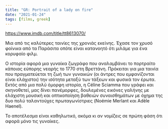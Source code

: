 ```yaml
---
title: "GR: Portrait of a lady on fire"
date: "2021-01-24"
tags: [films, greek]
---
```



https://www.imdb.com/title/tt8613070/

Μια από τις καλύτερες ταινίες της χρονιάς εκείνης. Έχασε τον χρυσό φοίνικα από τα Παράσιτα οπότε είναι κατανοητό ότι μιλάμε για ένα κορυφαίο φιλμ.

Ο ιστορία αφορά μια γυναίκα ζωγράφο που αναλαμβάνει το πορτραίτο κάποιας εύπορης νεαρής το 1770 στη Βρεττάνη. Πρόκειται για μια ταινία που πραγματεύεται τη ζωή των γυναικών (οι άντρες που εμφανίζονται είναι ελάχιστοι) την ισότητα μεταξύ των τάξεων και φυσικά τον έρωτα. Εκτός από μια πολύ όμορφη ιστορία, η Céline Sciamma που γράφει και σκηνοθετεί, μας δίνει πανέμορφες, δουλεμένες εικόνες γαλήνης με ελάχιστη μουσική και οπτικοποίηση βαθειών συναισθημάτων με όχημα της δυο πολύ ταλαντούχες πρωταγωνίστριες (Noémie Merlant και Adèle Haenel).

Το αποτέλεσμα είναι καθηλωτικό, ακόμα κι αν νομίζεις σε πρώτη φάση ότι αφορά μόνο τις γυναίκες. 
